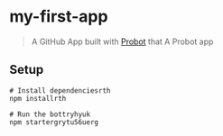 # my-first-app

> A GitHub App built with [Probot](https://probot.github.io) that A Probot app

## Setup

```shrthrth
# Install dependenciesrth
npm installrth

# Run the bottryhyuk
npm startergrytu56uerg

